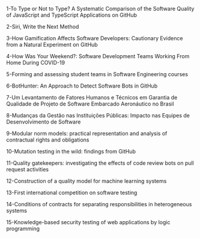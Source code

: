 1-To Type or Not to Type? A Systematic Comparison of the Software Quality of JavaScript and TypeScript Applications on GitHub

2-Siri, Write the Next Method

3-How Gamification Affects Software Developers: Cautionary Evidence from a Natural Experiment on GitHub

4-How Was Your Weekend?: Software Development Teams Working From Home During COVID-19

5-Forming and assessing student teams in Software Engineering courses

6-BotHunter: An Approach to Detect Software Bots in GitHub

7-Um Levantamento de Fatores Humanos e Técnicos em Garantia de Qualidade de Projeto de Software Embarcado Aeronáutico no Brasil

8-Mudanças da Gestão nas Instituições Públicas: Impacto nas Equipes de Desenvolvimento de Software

9-Modular norm models: practical representation and analysis of contractual rights and obligations

10-Mutation testing in the wild: findings from GitHub

11-Quality gatekeepers: investigating the effects of code review bots on pull request activities

12-Construction of a quality model for machine learning systems

13-First international competition on software testing

14-Conditions of contracts for separating responsibilities in heterogeneous systems

15-Knowledge-based security testing of web applications by logic programming
